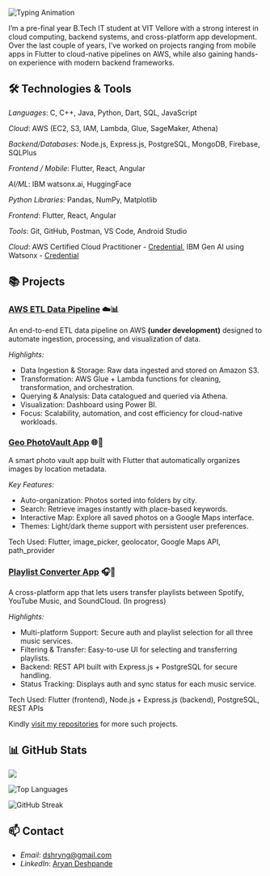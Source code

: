![Typing Animation](https://readme-typing-svg.demolab.com?font=Fira+Code&pause=1000&color=00FF00&width=500&lines=Hi+there%2C+I'm+Aryan+Deshpande+%F0%9F%91%8B&center=true&repeat=true)

I’m a pre-final year B.Tech IT student at VIT Vellore with a strong interest in cloud computing, backend systems, and cross-platform app development. Over the last couple of years, I’ve worked on projects ranging from mobile apps in Flutter to cloud-native pipelines on AWS, while also gaining hands-on experience with modern backend frameworks.



## 🛠 Technologies & Tools

*Languages*: C, C++, Java, Python, Dart, SQL, JavaScript

*Cloud*: AWS (EC2, S3, IAM, Lambda, Glue, SageMaker, Athena)

*Backend/Databases:* Node.js, Express.js, PostgreSQL, MongoDB, Firebase, SQLPlus

*Frontend / Mobile*: Flutter, React, Angular

*AI/ML*: IBM watsonx.ai, HuggingFace

*Python Libraries:* Pandas, NumPy, Matplotlib

*Frontend*: Flutter, React, Angular

*Tools*: Git, GitHub, Postman, VS Code, Android Studio

*Cloud*: AWS Certified Cloud Practitioner - [Credential](https://cp.certmetrics.com/amazon/en/public/verify/credential/80cd8d2e71484067a23086ef76302ace), IBM Gen AI using Watsonx - [Credential](https://drive.google.com/file/d/1aWUVry3rcbPaR7BpjFLM3YnGW8KCAsbj/view?usp=drive_link)



## 📚 Projects

### [AWS ETL Data Pipeline](https://github.com/dshryn/etl-pipeline-aws) ☁️📊
An end-to-end ETL data pipeline on AWS **(under development)** designed to automate ingestion, processing, and visualization of data.

*Highlights:*

- Data Ingestion & Storage: Raw data ingested and stored on Amazon S3.
- Transformation: AWS Glue + Lambda functions for cleaning, transformation, and orchestration.
- Querying & Analysis: Data catalogued and queried via Athena.
- Visualization: Dashboard using Power BI.
- Focus: Scalability, automation, and cost efficiency for cloud-native workloads.


### [Geo PhotoVault App](https://github.com/dshryn/geo-photovault-app) 🌐📱
A smart photo vault app built with Flutter that automatically organizes images by location metadata.

*Key Features:*

- Auto-organization: Photos sorted into folders by city.
- Search: Retrieve images instantly with place-based keywords.
- Interactive Map: Explore all saved photos on a Google Maps interface.
- Themes: Light/dark theme support with persistent user preferences.

Tech Used: Flutter, image_picker, geolocator, Google Maps API, path_provider


### [Playlist Converter App](https://github.com/dshryn/playlist-converter-app) 🎧🔁
A cross-platform app that lets users transfer playlists between Spotify, YouTube Music, and SoundCloud. (In progress)

_Highlights:_

- Multi-platform Support: Secure auth and playlist selection for all three music services.
- Filtering & Transfer: Easy-to-use UI for selecting and transferring playlists.
- Backend: REST API built with Express.js + PostgreSQL for secure handling.
- Status Tracking: Displays auth and sync status for each music service.

Tech Used: Flutter (frontend), Node.js + Express.js (backend), PostgreSQL, REST APIs



Kindly [visit my repositories](https://github.com/dshryn?tab=repositories) for more such projects.



## 📊 GitHub Stats

![](https://github-readme-stats.vercel.app/api?username=dshryn&show_icons=true&title_color=00BFFF&icon_color=00BFFF&text_color=ffffff&bg_color=0d1117)

![Top Languages](https://github-readme-stats.vercel.app/api/top-langs/?username=dshryn&layout=compact&title_color=00BFFF&text_color=ffffff&bg_color=0d1117)

![GitHub Streak](https://streak-stats.demolab.com?user=dshryn&theme=dark&ring=00BFFF&fire=00BFFF&currStreakLabel=00BFFF&background=0D1117&dates=ffffff)



## 📫 Contact

- *Email*: [dshryng@gmail.com](mailto:dshryng@gmail.com)
- *LinkedIn*: [Aryan Deshpande](https://www.linkedin.com/in/aryan-deshpande-aabb2228a/)

<!---
dshryn/dshryn is a ✨ special ✨ repository because its README.md (this file) appears on your GitHub profile.
You can click the Preview link to take a look at your changes.
--->
